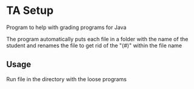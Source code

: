 # TA Setup

Program to help with grading programs for Java

The program automatically puts each file in a folder with the name of the student and renames the file to get rid of the "(#)" within the file name

## Usage

Run file in the directory with the loose programs
